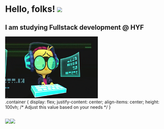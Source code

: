 # Hello, folks! <img src="https://raw.githubusercontent.com/MartinHeinz/MartinHeinz/master/wave.gif" width="30px">

## I am studying Fullstack development @ HYF

<div class="container">
    <img src="https://github.com/Bereket-Gebreyesus/Bereket-Gebreyesus/raw/main/giphy.gif" width="300" height="200" alt="Description of the image">
</div>
.container {
    display: flex;
    justify-content: center;
    align-items: center;
    height: 100vh; /* Adjust this value based on your needs */
}

##
<div style="display: flex; flex-direction: row;">
    <img src="https://github-readme-stats.vercel.app/api/?username=Bereket-Gebreyesus&theme=default" style="height: 200px;" />
    <img src="https://github-readme-stats.vercel.app/api/top-langs/?username=Bereket-Gebreyesus&theme=default" style="height: 200px;" />
</div>

<!--
**Bereket-Gebreyesus/Bereket-Gebreyesus** is a ✨ _special_ ✨ repository because its `README.md` (this file) appears on your GitHub profile.

Here are some ideas to get you started:

- 🔭 I’m currently working on ...
- 🌱 I’m currently learning ...
- 👯 I’m looking to collaborate on ...
- 🤔 I’m looking for help with ...
- 💬 Ask me about ...
- 📫 How to reach me: ...
- 😄 Pronouns: ...
- ⚡ Fun fact: ...
-->
